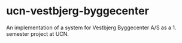# ucn-vestbjerg-byggecenter
An implementation of a system for Vestbjerg Byggecenter A/S as a 1. semester project at UCN.
